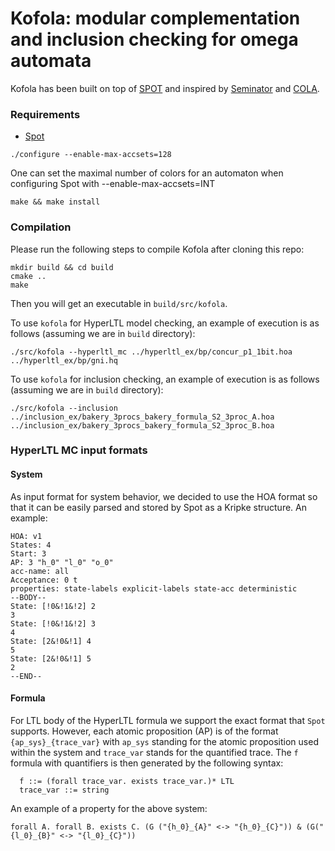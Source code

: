 # Kofola: modular complementation and inclusion checking for omega automata

Kofola has been built on top of [SPOT](https://spot.lrde.epita.fr/) and
inspired by [Seminator](https://github.com/mklokocka/seminator) and
[COLA](https://github.com/liyong31/COLA).


### Requirements
* [Spot](https://spot.lrde.epita.fr/)

```
./configure --enable-max-accsets=128
```
One can set the maximal number of colors for an automaton when configuring Spot with --enable-max-accsets=INT
```
make && make install
```

### Compilation
Please run the following steps to compile Kofola after cloning this repo:
```
mkdir build && cd build
cmake ..
make
```

Then you will get an executable in `build/src/kofola`.

To use `kofola` for HyperLTL model checking, an example of execution is as follows (assuming we are in `build` directory):
```
./src/kofola --hyperltl_mc ../hyperltl_ex/bp/concur_p1_1bit.hoa ../hyperltl_ex/bp/gni.hq
```

To use `kofola` for inclusion checking, an example of execution is as follows (assuming we are in `build` directory):
```
./src/kofola --inclusion ../inclusion_ex/bakery_3procs_bakery_formula_S2_3proc_A.hoa ../inclusion_ex/bakery_3procs_bakery_formula_S2_3proc_B.hoa
```

### HyperLTL MC input formats
#### System
As input format for system behavior, we decided to use the HOA format so that it can
be easily parsed and stored by Spot as a Kripke structure. An example:
```
HOA: v1
States: 4
Start: 3
AP: 3 "h_0" "l_0" "o_0" 
acc-name: all
Acceptance: 0 t
properties: state-labels explicit-labels state-acc deterministic
--BODY--
State: [!0&!1&!2] 2
3 
State: [!0&!1&!2] 3
4 
State: [2&!0&!1] 4
5 
State: [2&!0&!1] 5
2 
--END--
```
#### Formula
For LTL body of the HyperLTL formula we support the exact format that `Spot` supports. However, each atomic proposition (AP) 
is of the format `{ap_sys}_{trace_var}` with `ap_sys` standing for the atomic proposition used within the system and 
`trace_var` stands for the quantified trace. The `f` formula with quantifiers is then generated by the following syntax:
```
  f ::= (forall trace_var. exists trace_var.)* LTL 
  trace_var ::= string 
```
An example of a property for the above system:
```
forall A. forall B. exists C. (G ("{h_0}_{A}" <-> "{h_0}_{C}")) & (G("{l_0}_{B}" <-> "{l_0}_{C}"))
```